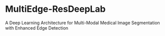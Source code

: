 # MultiEdge-ResDeepLab
A Deep Learning Architecture for Multi-Modal Medical Image Segmentation with Enhanced Edge Detection
